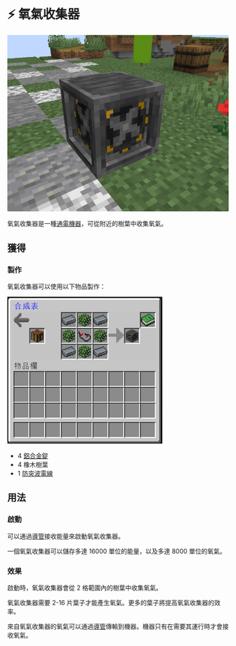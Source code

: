 # ⚡ 氧氣收集器

![](<../.gitbook/assets/image (20).png>)

氧氣收集器是一種[通電機器](../space/energy-systems.md)，可從附近的樹葉中收集氧氣。

## 獲得

### 製作

氧氣收集器可以使用以下物品製作：

![](<../.gitbook/assets/image (19).png>)

* 4 [鋁合金錠](aluminium-alloy-ingot.md)
* 4 橡木樹葉
* 1 [防突波電線](surge-proof-wire.md)

## 用法

### 啟動

可以通過[導管](Conduit.md)接收能量來啟動氧氣收集器。

一個氧氣收集器可以儲存多達 16000 單位的能量，以及多達 8000 單位的氧氣。

### 效果

啟動時，氧氣收集器會從 2 格範圍內的樹葉中收集氧氣。

氧氣收集器需要 2-16 片葉子才能產生氧氣。更多的葉子將提高氧氣收集器的效率。

來自氧氣收集器的氧氣可以通過[導管](Conduit.md)傳輸到機器。機器只有在需要其運行時才會接收氧氣。
